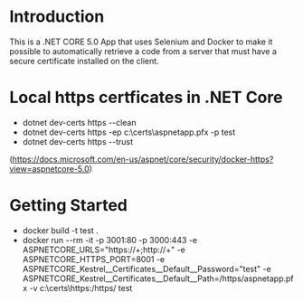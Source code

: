 # Introduction 
This is a .NET CORE 5.0 App that uses Selenium and Docker to make it possible to automatically retrieve a code from a server that must have a secure certificate installed on the client.

# Local https certficates in .NET Core
* dotnet dev-certs https --clean
* dotnet dev-certs https -ep c:\certs\aspnetapp.pfx -p test
* dotnet dev-certs https --trust
 
(https://docs.microsoft.com/en-us/aspnet/core/security/docker-https?view=aspnetcore-5.0)

# Getting Started
* docker build -t test .
* docker run --rm -it -p 3001:80 -p 3000:443 -e ASPNETCORE_URLS="https://+;http://+" -e ASPNETCORE_HTTPS_PORT=8001 -e ASPNETCORE_Kestrel__Certificates__Default__Password="test" -e ASPNETCORE_Kestrel__Certificates__Default__Path=/https/aspnetapp.pfx -v c:\certs\https:/https/ test



